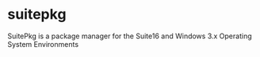 # suitepkg
SuitePkg is a package manager for the Suite16 and Windows 3.x Operating System Environments
